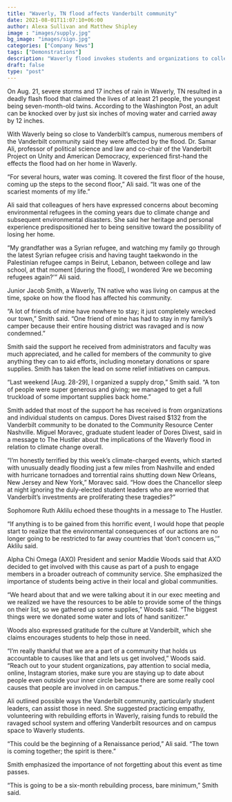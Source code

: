 ```yaml
---
title: "Waverly, TN flood affects Vanderbilt community"
date: 2021-08-01T11:07:10+06:00
author: Alexa Sullivan and Matthew Shipley
image : "images/supply.jpg"
bg_image: "images/sign.jpg"
categories: ["Company News"]
tags: ["Demonstrations"]
description: "Waverly flood invokes students and organizations to collect supplies to support those affected by the flood."
draft: false
type: "post"
---
```


On Aug. 21, severe storms and 17 inches of rain in Waverly, TN resulted in a deadly flash flood that claimed the lives of at least 21 people, the youngest being seven-month-old twins. According to the Washington Post, an adult can be knocked over by just six inches of moving water and carried away by 12 inches. 

With Waverly being so close to Vanderbilt’s campus, numerous members of the Vanderbilt community said they were affected by the flood. Dr. Samar Ali, professor of political science and law and co-chair of the Vanderbilt Project on Unity and American Democracy, experienced first-hand the effects the flood had on her home in Waverly. 

“For several hours, water was coming. It covered the first floor of the house, coming up the steps to the second floor,” Ali said. “It was one of the scariest moments of my life.”

Ali said that colleagues of hers have expressed concerns about becoming environmental refugees in the coming years due to climate change and subsequent environmental disasters. She said her heritage and personal experience predispositioned her to being sensitive toward the possibility of losing her home. 

“My grandfather was a Syrian refugee, and watching my family go through the latest Syrian refugee crisis and having taught taekwondo in the Palestinian refugee camps in Beirut, Lebanon, between college and law school, at that moment [during the flood], I wondered ‘Are we becoming refugees again?’” Ali said.

Junior Jacob Smith, a Waverly, TN native who was living on campus at the time, spoke on how the flood has affected his community.

“A lot of friends of mine have nowhere to stay; it just completely wrecked our town,” Smith said. “One friend of mine has had to stay in my family’s camper because their entire housing district was ravaged and is now condemned.”

Smith said the support he received from administrators and faculty was much appreciated, and he called for members of the community to give anything they can to aid efforts, including monetary donations or spare supplies. Smith has taken the lead on some relief initiatives on campus. 

“Last weekend [Aug. 28-29], I organized a supply drop,” Smith said. “A ton of people were super generous and giving; we managed to get a full truckload of some important supplies back home.”

Smith added that most of the support he has received is from organizations and individual students on campus. Dores Divest raised $132 from the Vanderbilt community to be donated to the Community Resource Center Nashville. Miguel Moravec, graduate student leader of Dores Divest, said in a message to The Hustler about the implications of the Waverly flood in relation to climate change overall. 

“I’m honestly terrified by this week’s climate-charged events, which started with unusually deadly flooding just a few miles from Nashville and ended with hurricane tornadoes and torrential rains shutting down New Orleans, New Jersey and New York,” Moravec said. “How does the Chancellor sleep at night ignoring the duly-elected student leaders who are worried that Vanderbilt’s investments are proliferating these tragedies?” 

Sophomore Ruth Aklilu echoed these thoughts in a message to The Hustler.

“If anything is to be gained from this horrific event, I would hope that people start to realize that the environmental consequences of our actions are no longer going to be restricted to far away countries that ‘don’t concern us,'” Aklilu said.

Alpha Chi Omega (AXO) President and senior Maddie Woods said that AXO decided to get involved with this cause as part of a push to engage members in a broader outreach of community service. She emphasized the importance of students being active in their local and global communities. 

“We heard about that and we were talking about it in our exec meeting and we realized we have the resources to be able to provide some of the things on their list, so we gathered up some supplies,” Woods said. “The biggest things were we donated some water and lots of hand sanitizer.”

Woods also expressed gratitude for the culture at Vanderbilt, which she claims encourages students to help those in need.

“I’m really thankful that we are a part of a community that holds us accountable to causes like that and lets us get involved,” Woods said. “Reach out to your student organizations, pay attention to social media, online, Instagram stories, make sure you are staying up to date about people even outside your inner circle because there are some really cool causes that people are involved in on campus.”

Ali outlined possible ways the Vanderbilt community, particularly student leaders, can assist those in need. She suggested practicing empathy, volunteering with rebuilding efforts in Waverly, raising funds to rebuild the ravaged school system and offering Vanderbilt resources and on campus space to Waverly students.

“This could be the beginning of a Renaissance period,” Ali said. “The town is coming together; the spirit is there.”

Smith emphasized the importance of not forgetting about this event as time passes.

“This is going to be a six-month rebuilding process, bare minimum,” Smith said.